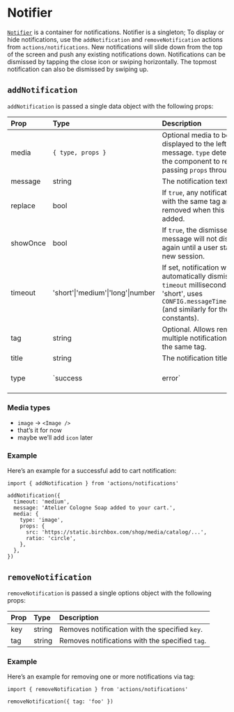 # Notifier

[`Notifier`](https://github.com/zakness/birchbox-gitbook/tree/1ad9356b440d8ffd191f6222475ef6f0c15444b0/src/components/Notifier/index.js) is a container for notifications. Notifier is a singleton; To display or hide notifications, use the `addNotification` and `removeNotification` actions from `actions/notifications`. New notifications will slide down from the top of the screen and push any existing notifications down. Notifications can be dismissed by tapping the close icon or swiping horizontally. The topmost notification can also be dismissed by swiping up.

## `addNotification`

`addNotification` is passed a single data object with the following props:

| Prop | Type | Description | Default |  |
| :--- | :--- | :--- | :--- | :--- |
| media | `{ type, props }` | Optional media to be displayed to the left of the message. `type` determines the component to render, passing `props` through. |  |  |
| message | string | The notification text |  |  |
| replace | bool | If `true`, any notifications with the same tag are removed when this one is added. | `false` |  |
| showOnce | bool | If `true`, the dismissed message will not display again until a user starts a new session. |  |  |
| timeout | 'short'\|'medium'\|'long'\|number | If set, notification will automatically dismiss after `timeout` milliseconds. If 'short', uses `CONFIG.messageTimeoutShort` \(and similarly for the other constants\). |  |  |
| tag | string | Optional. Allows removing multiple notifications with the same tag. |  |  |
| title | string | The notification title |  |  |
| type | \`success | error\` | Determines color scheme | `success` |

### Media types

* `image` → `<Image />`
* that’s it for now
* maybe we’ll add `icon` later

### Example

Here’s an example for a successful add to cart notification:

```text
import { addNotification } from 'actions/notifications'

addNotification({
  timeout: 'medium',
  message: 'Atelier Cologne Soap added to your cart.',
  media: {
    type: 'image',
    props: {
      src: 'https://static.birchbox.com/shop/media/catalog/...',
      ratio: 'circle',
    },
  },
})
```

## `removeNotification`

`removeNotification` is passed a single options object with the following props:

| Prop | Type | Description |
| :--- | :--- | :--- |
| key | string | Removes notification with the specified `key`. |
| tag | string | Removes notifications with the specified `tag`. |

### Example

Here’s an example for removing one or more notifications via tag:

```text
import { removeNotification } from 'actions/notifications'

removeNotification({ tag: 'foo' })
```

